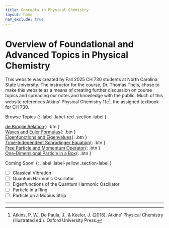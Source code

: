 ```yaml
---
title: Concepts in Physical Chemistry
layout: home
nav_exclude: true
---
```


# Overview of Foundational and Advanced Topics in Physical Chemistry
This website was created by Fall 2025 CH 730 students at North Carolina State University. The instructor for the course, Dr. Thomas Theis, chose to make this website as a means of creating further discussion on course topics and spreading our notes and knowledge with the public. Much of this website references Atkins' Physical Chemistry 11e[^1], the assigned textbook for CH 730.

Browse Topics
{: .label .label-red .section-label }

[de Broglie Relation](de-broglie-relation.html){: .btn } \
[Waves and Euler Formulas](waves-and-euler-formulas.html){: .btn } \
[Eigenfunctions and Eigenvalues](Eigenfunctions-and-Eigenvalues.html){: .btn } \
[Time-Independent Schrodinger Equation](time-independent-schrodinger-equation.html){: .btn } \
[Free Particle and Momentum Operator](free-particle-and-momentum-operator.html){: .btn } \
[One-Dimensional Particle in a Box](1D-Particle-in-a-Box.html){: .btn } 

Coming Soon!
{: .label .label-yellow .section-label }

- [ ] Classical Vibration
- [ ] Quantum Harmonic Oscillator
- [ ] Eigenfunctions of the Quantum Harmonic Oscillator
- [ ] Particle in a Ring
- [ ] Particle on a Mobius Strip

---

[^1]: Atkins, P. W., De Paula, J., & Keeler, J. (2018). Atkins' Physical Chemistry (illustrated ed.). Oxford University Press.
